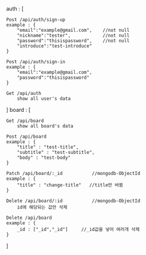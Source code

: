 auth : [

    Post /api/auth/sign-up
    example : {
        "email":"example@gmail.com",    //not null   
        "nickname":"tester",            //not null
        "password":"thisispassword",    //not null
        "introduce":"test-introduce"    
    }

    Post /api/auth/sign-in
    example : {
        "email":"example@gmail.com",
        "password":"thisispassword"
    }

    Get /api/auth
        show all user's data
]
board : [

    Get /api/board
        show all board's data
    
    Post /api/board
    example : {
        "title" : "test-title",
        "subtitle" : "test-subtitle",
        "body" : "test-body"
    }

    Patch /api/board/:_id           //mongodb-ObjectId
    example : {
        "title" : "change-title"   //title만 바뀜
    }

    Delete /api/board/:id           //mongodb-ObjectId
        id에 해당되는 값만 삭제

    Delete /api/board
    example : {
        _id : ["_id","_id"]     //_id값을 넣어 여러개 삭제
    }
]
